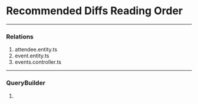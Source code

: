 # Recommended Diffs Reading Order

---

### Relations

1. attendee.entity.ts
2. event.entity.ts
3. events.controller.ts

---

### QueryBuilder

1.
